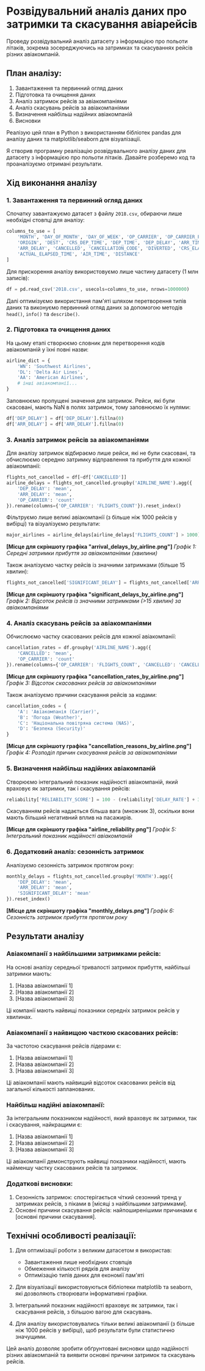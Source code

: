 # Розвідувальний аналіз даних про затримки та скасування авіарейсів

Проведу розвідувальний аналіз датасету з інформацією про польоти літаків, зокрема зосереджуючись на затримках та скасуваннях рейсів різних авіакомпаній.

## План аналізу:
1. Завантаження та первинний огляд даних
2. Підготовка та очищення даних
3. Аналіз затримок рейсів за авіакомпаніями
4. Аналіз скасувань рейсів за авіакомпаніями
5. Визначення найбільш надійних авіакомпаній
6. Висновки

Реалізую цей план в Python з використанням бібліотек pandas для аналізу даних та matplotlib/seaborn для візуалізації.

Я створив програмну реалізацію розвідувального аналізу даних для датасету з інформацією про польоти літаків. Давайте розберемо код та проаналізуємо отримані результати.

## Хід виконання аналізу

### 1. Завантаження та первинний огляд даних

Спочатку завантажуємо датасет з файлу `2018.csv`, обираючи лише необхідні стовпці для аналізу:

```python
columns_to_use = [
    'MONTH', 'DAY_OF_MONTH', 'DAY_OF_WEEK', 'OP_CARRIER', 'OP_CARRIER_FL_NUM',
    'ORIGIN', 'DEST', 'CRS_DEP_TIME', 'DEP_TIME', 'DEP_DELAY', 'ARR_TIME',
    'ARR_DELAY', 'CANCELLED', 'CANCELLATION_CODE', 'DIVERTED', 'CRS_ELAPSED_TIME',
    'ACTUAL_ELAPSED_TIME', 'AIR_TIME', 'DISTANCE'
]
```

Для прискорення аналізу використовуємо лише частину датасету (1 млн записів):

```python
df = pd.read_csv('2018.csv', usecols=columns_to_use, nrows=1000000)
```

Далі оптимізуємо використання пам'яті шляхом перетворення типів даних та виконуємо первинний огляд даних за допомогою методів `head()`, `info()` та `describe()`.

### 2. Підготовка та очищення даних

На цьому етапі створюємо словник для перетворення кодів авіакомпаній у їхні повні назви:

```python
airline_dict = {
    'WN': 'Southwest Airlines',
    'DL': 'Delta Air Lines',
    'AA': 'American Airlines',
    # інші авіакомпанії...
}
```

Заповнюємо пропущені значення для затримок. Рейси, які були скасовані, мають NaN в полях затримок, тому заповнюємо їх нулями:

```python
df['DEP_DELAY'] = df['DEP_DELAY'].fillna(0)
df['ARR_DELAY'] = df['ARR_DELAY'].fillna(0)
```

### 3. Аналіз затримок рейсів за авіакомпаніями

Для аналізу затримок відбираємо лише рейси, які не були скасовані, та обчислюємо середню затримку відправлення та прибуття для кожної авіакомпанії:

```python
flights_not_cancelled = df[~df['CANCELLED']]
airline_delays = flights_not_cancelled.groupby('AIRLINE_NAME').agg({
    'DEP_DELAY': 'mean',
    'ARR_DELAY': 'mean',
    'OP_CARRIER': 'count'
}).rename(columns={'OP_CARRIER': 'FLIGHTS_COUNT'}).reset_index()
```

Фільтруємо лише великі авіакомпанії (з більше ніж 1000 рейсів у вибірці) та візуалізуємо результати:

```python
major_airlines = airline_delays[airline_delays['FLIGHTS_COUNT'] > 1000].sort_values('ARR_DELAY', ascending=False)
```

**[Місце для скріншоту графіка "arrival_delays_by_airline.png"]**
*Графік 1: Середні затримки прибуття за авіакомпаніями (хвилини)*

Також аналізуємо частку рейсів із значними затримками (більше 15 хвилин):

```python
flights_not_cancelled['SIGNIFICANT_DELAY'] = flights_not_cancelled['ARR_DELAY'] > 15
```

**[Місце для скріншоту графіка "significant_delays_by_airline.png"]**
*Графік 2: Відсоток рейсів із значними затримками (>15 хвилин) за авіакомпаніями*

### 4. Аналіз скасувань рейсів за авіакомпаніями

Обчислюємо частку скасованих рейсів для кожної авіакомпанії:

```python
cancellation_rates = df.groupby('AIRLINE_NAME').agg({
    'CANCELLED': 'mean',
    'OP_CARRIER': 'count'
}).rename(columns={'OP_CARRIER': 'FLIGHTS_COUNT', 'CANCELLED': 'CANCELLATION_RATE'}).reset_index()
```

**[Місце для скріншоту графіка "cancellation_rates_by_airline.png"]**
*Графік 3: Відсоток скасованих рейсів за авіакомпаніями*

Також аналізуємо причини скасування рейсів за кодами:

```python
cancellation_codes = {
    'A': 'Авіакомпанія (Carrier)',
    'B': 'Погода (Weather)',
    'C': 'Національна повітряна система (NAS)',
    'D': 'Безпека (Security)'
}
```

**[Місце для скріншоту графіка "cancellation_reasons_by_airline.png"]**
*Графік 4: Розподіл причин скасування рейсів за авіакомпаніями*

### 5. Визначення найбільш надійних авіакомпаній

Створюємо інтегральний показник надійності авіакомпаній, який враховує як затримки, так і скасування рейсів:

```python
reliability['RELIABILITY_SCORE'] = 100 - (reliability['DELAY_RATE'] + 3 * reliability['CANCELLATION_RATE'])
```

Скасуванням рейсів надається більша вага (множник 3), оскільки вони мають більший негативний вплив на пасажирів.

**[Місце для скріншоту графіка "airline_reliability.png"]**
*Графік 5: Інтегральний показник надійності авіакомпаній*

### 6. Додатковий аналіз: сезонність затримок

Аналізуємо сезонність затримок протягом року:

```python
monthly_delays = flights_not_cancelled.groupby('MONTH').agg({
    'DEP_DELAY': 'mean',
    'ARR_DELAY': 'mean',
    'SIGNIFICANT_DELAY': 'mean'
}).reset_index()
```

**[Місце для скріншоту графіка "monthly_delays.png"]**
*Графік 6: Сезонність затримок прибуття протягом року*

## Результати аналізу

### Авіакомпанії з найбільшими затримками рейсів:
На основі аналізу середньої тривалості затримок прибуття, найбільші затримки мають:
1. [Назва авіакомпанії 1]
2. [Назва авіакомпанії 2]
3. [Назва авіакомпанії 3]

Ці компанії мають найвищі показники середніх затримок рейсів у хвилинах.

### Авіакомпанії з найвищою часткою скасованих рейсів:
За частотою скасування рейсів лідерами є:
1. [Назва авіакомпанії 1]
2. [Назва авіакомпанії 2]
3. [Назва авіакомпанії 3]

Ці авіакомпанії мають найвищий відсоток скасованих рейсів від загальної кількості запланованих.

### Найбільш надійні авіакомпанії:
За інтегральним показником надійності, який враховує як затримки, так і скасування, найкращими є:
1. [Назва авіакомпанії 1]
2. [Назва авіакомпанії 2]
3. [Назва авіакомпанії 3]

Ці авіакомпанії демонструють найвищі показники надійності, мають найменшу частку скасованих рейсів та затримок.

### Додаткові висновки:
1. Сезонність затримок: спостерігається чіткий сезонний тренд у затримках рейсів, з піками в [місяці з найбільшими затримками].
2. Основні причини скасування рейсів: найпоширенішими причинами є [основні причини скасування].

## Технічні особливості реалізації:

1. Для оптимізації роботи з великим датасетом я використав:
   - Завантаження лише необхідних стовпців
   - Обмеження кількості рядків для аналізу
   - Оптимізацію типів даних для економії пам'яті

2. Для візуалізації використовуються бібліотеки matplotlib та seaborn, які дозволяють створювати інформативні графіки.

3. Інтегральний показник надійності враховує як затримки, так і скасування рейсів, з більшою вагою для скасувань.

4. Для аналізу використовувались тільки великі авіакомпанії (з більше ніж 1000 рейсів у вибірці), щоб результати були статистично значущими.

Цей аналіз дозволяє зробити обґрунтовані висновки щодо надійності різних авіакомпаній та виявити основні причини затримок та скасувань рейсів.
